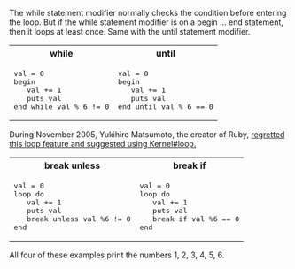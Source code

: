 The while statement modifier normally checks the condition before entering the loop. But if the while statement modifier is on a begin ... end statement, then it loops at least once. Same with the until statement modifier.

<table class="wikitable">
<tbody><tr>
<th> while
</th>
<th> until
</th></tr>
<tr>
<td> <pre class="ruby highlighted_source">val = <span class="nu0">0</span><br><span class="kw1">begin</span><br>   val <span class="sy0">+</span>= <span class="nu0">1</span><br>   <span class="kw3">puts</span> val<br><span class="kw1">end</span> <span class="kw1">while</span> val <span class="sy0">%</span> <span class="nu0">6</span>&nbsp;!= <span class="nu0">0</span></pre>
</td>
<td> <pre class="ruby highlighted_source">val = <span class="nu0">0</span><br><span class="kw1">begin</span><br>   val <span class="sy0">+</span>= <span class="nu0">1</span><br>   <span class="kw3">puts</span> val<br><span class="kw1">end</span> <span class="kw1">until</span> val <span class="sy0">%</span> <span class="nu0">6</span> == <span class="nu0">0</span></pre>
</td></tr></tbody></table>

During November 2005, Yukihiro Matsumoto, the creator of Ruby, [regretted this loop feature and suggested using Kernel#loop.](http://blade.nagaokaut.ac.jp/cgi-bin/scat.rb/ruby/ruby-core/6745)

<table class="wikitable">
<tbody><tr>
<th> break unless
</th>
<th> break if
</th></tr>
<tr>
<td> <pre class="ruby highlighted_source">val = <span class="nu0">0</span><br><span class="kw3">loop</span> <span class="kw1">do</span><br>   val <span class="sy0">+</span>= <span class="nu0">1</span><br>   <span class="kw3">puts</span> val<br>   <span class="kw1">break</span> <span class="kw1">unless</span> val <span class="sy0">%</span>6&nbsp;!= <span class="nu0">0</span><br><span class="kw1">end</span></pre>
</td>
<td> <pre class="ruby highlighted_source">val = <span class="nu0">0</span><br><span class="kw3">loop</span> <span class="kw1">do</span><br>   val <span class="sy0">+</span>= <span class="nu0">1</span><br>   <span class="kw3">puts</span> val<br>   <span class="kw1">break</span> <span class="kw1">if</span> val <span class="sy0">%</span>6 == <span class="nu0">0</span><br><span class="kw1">end</span></pre>
</td></tr></tbody></table>

All four of these examples print the numbers 1, 2, 3, 4, 5, 6.